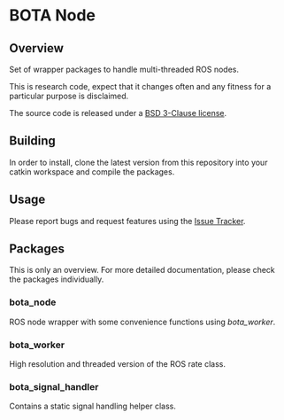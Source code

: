# BOTA Node

## Overview

Set of wrapper packages to handle multi-threaded ROS nodes.

This is research code, expect that it changes often and any fitness for a particular purpose is disclaimed.

The source code is released under a [BSD 3-Clause license](LICENSE).

## Building

In order to install, clone the latest version from this repository into your catkin workspace and compile the packages.

## Usage

Please report bugs and request features using the [Issue Tracker](https://gitlab.com/botasys/bota_driver/-/issues).

## Packages

This is only an overview. For more detailed documentation, please check the packages individually.

### bota_node

ROS node wrapper with some convenience functions using *bota_worker*.

### bota_worker

High resolution and threaded version of the ROS rate class.

### bota_signal_handler

Contains a static signal handling helper class.

